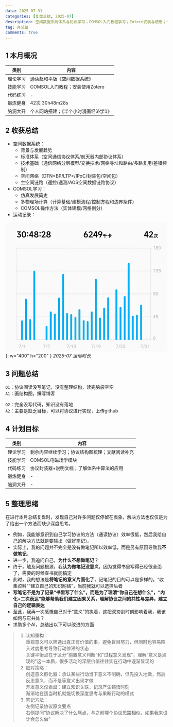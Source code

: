 ```yaml
---
data: 2025-07-31
categories: [复盘总结, 2025-07]
description: 空间数据系统体系与协议学习；COMSOL入门教程学习；Zotero安装与使用；个人网站搭建；健身与阅读
tag: 月总结
comments: true
---
```


## 1 本月概况

|类别|内容|
|----|----|
|理论学习|通读赵和平版《空间数据系统》|
|技能学习|COMSOL入门教程；安装使用Zotero|
|代码练习|-|
|锻炼健身|42次 30h48m28s|
|脑洞大开|个人网站搭建；《半个小时漫画经济学1》


## 2 收获总结
- 空间数据系统：
	- 背景与发展趋势
	- 标准体系（空间通信协议体系/航天器内部协议体系）
	- 技术基础（通信网络分层模型/交换技术/网络寻址和路由/多路复用/差错控制）
	- 空间网络（DTN<BP/LTP>/IPoC/封装包/空间包）
	- 主空间链路（遥控/遥测/AOS空间数据链路协议）
- COMSOL学习：
	- 仿真发展简史
	- 多物理场计算（计算基础/建模流程/控制方程和边界条件）
	- COMSOL操作方法（实体建模/网格剖分）
- 运动记录：

![2025-07 运动时长](/img/2025-07-31/image01.png){: w="400" h="200" }
_2025-07 运动时长_


## 3 问题总结
`Q1`：协议阅读没写笔记，没有整理结构，读完脑袋空空
<br>`A1`：画结构图，撰写博客

`Q2`：完全没写代码，知识没有落地
<br>`A2`：主要是缺乏目标，可以将协议进行实现，上传github


## 4 计划目标

|类别|内容|
|----|----|
|理论学习|剩余内容继续学习；协议结构图梳理；文献阅读补充|
|技能学习|COMSOL电磁场学模块|
|代码练习|协议封装器+说明文档；了解体系中算法的应用|
|锻炼健身|-|
|脑洞大开|-|


## 5 整理思绪
在进行本月总结复盘时，发现自己对许多问题仅停留在表象，解决方法也仅仅是为了给出一个方法而缺少深度思考。
- 例如，我能够意识到自己学习协议的方法（通读协议）效率很低，然后我给自己的解决方法就是要输出（做好笔记）。
- 实际上，我的问题并不完全是没有做笔记所以效率低，而是另有原因导致我**不做笔记**。
- 进一步，我追问自己，**为什么不想做笔记**？
- 终于，触及问题根源，我**认为做笔记没意义**，因为觉得书里写得已经很全面了，需要的时候查书就能搞定
- 此时，我的想法是**将笔记的意义片面化了**，记笔记的目的可以是多样的，“收集资料”“建立自己的知识网络”，当前我就可以选择后者
- **写笔记不是为了记录“书里写了什么”，而是为了理清“你自己在想什么”，“内化+二次表达”能够帮助我们建立因果关系，理解协议之间的共性与差异，建立自己的逻辑表达**
- 至此，我再一次感慨自己对于“意义”的执着，这把双刃剑时刻影响着我，我该如何与它共处？
- 求助多个AI，总结出以下可以改进的方面
>1. 认知重构：
> <br>重视意义可以筛选出真正有价值的事，避免盲目努力，但同时也容易陷入过度思考导致行动停滞的状态
> <br>关键平衡点在于区分“前置意义判断”和“过程意义发现”，理解“意义是涌现的”这一本质，很多活动的深层价值往往实在行动中逐渐显现的
>2. 应对策略：
> <br>创造意义孵化器：承认某些行动当下意义不明确，但先投入地做，然后反思意义，而不是等意义出现才做
> <br>开发意义仪表盘：建立知识关联，记录产生顿悟时刻 
> <br>渐渐地在适当时机就能切换深度思考与果断行动的模式
>3. 笔记方法：
> <br>左侧记录协议原文要点
> <br>右侧提问“协议解决了什么痛点，与之前哪个协议思路相似，如果我来设计会怎么做”


